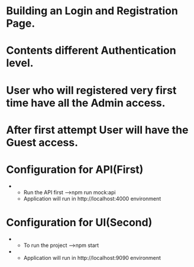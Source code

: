 # Building an Login and Registration Page.

# Contents different Authentication level.

# User who will registered very first time have all the Admin access.

# After first attempt User will have the Guest access.

# Configuration for API(First)

- * Run the API first
    -->npm run mock:api
  * Application will run in http://localhost:4000 environment

# Configuration for UI(Second)

- * To run the project
    -->npm start
- * Application will run in http://localhost:9090 environment
